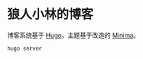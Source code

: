 # 狼人小林的博客

博客系统基于 [Hugo](https://github.com/gohugoio/hugo)，主题基于改造的 [Minima](https://github.com/mivinci/hugo-theme-minima)。

```shell
hugo server
```
